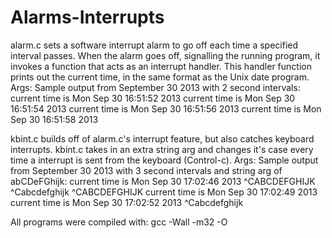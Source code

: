 Alarms-Interrupts
=================
alarm.c sets a software interrupt alarm to go off each time a specified interval passes. When the alarm 
goes off, signalling the running program, it invokes a function that acts as an interrupt handler. 
This handler function prints out the current time, in the same format as the Unix date program.
Args: <intervalSeconds> <totalRunTime>
Sample output from September 30 2013 with 2 second intervals:
    current time is Mon Sep 30 16:51:52 2013
    current time is Mon Sep 30 16:51:54 2013
    current time is Mon Sep 30 16:51:56 2013
    current time is Mon Sep 30 16:51:58 2013

kbint.c builds off of alarm.c's interrupt feature, but also catches keyboard interrupts.  kbint.c takes
in an extra string arg and changes it's case every time a interrupt is sent from the keyboard (Control-c).
Args: <intervalSeconds> <totalRunTime> <string> 
Sample output from September 30 2013 with 3 second intervals and string arg of abCDeFGhijk:
	current time is Mon Sep 30 17:02:46 2013
	^CABCDEFGHIJK
	^Cabcdefghijk
	^CABCDEFGHIJK
	current time is Mon Sep 30 17:02:49 2013
	current time is Mon Sep 30 17:02:52 2013
	^Cabcdefghijk

All programs were compiled with: gcc -Wall -m32 -O